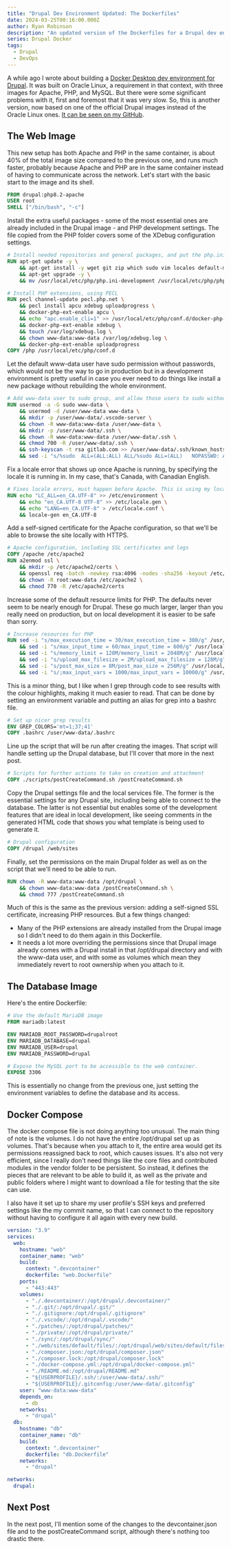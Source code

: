```yaml
---
title: "Drupal Dev Environment Updated: The Dockerfiles"
date: 2024-03-25T00:16:00.000Z
author: Ryan Robinson
description: "An updated version of the Dockerfiles for a Drupal dev environment."
series: Drupal Docker
tags:
  - Drupal
  - DevOps
---
```


A while ago I wrote about building a [Docker Desktop dev environment for Drupal](/tags/drupal-docker/). It was built on Oracle Linux, a requirement in that context, with three images for Apache, PHP, and MySQL. But there were some significant problems with it, first and foremost that it was very slow. So, this is another version, now based on one of the official Drupal images instead of the Oracle Linux ones. [It can be seen on my GitHub](https://github.com/ryan-l-robinson/Drupal-Devcontainer).

## The Web Image

This new setup has both Apache and PHP in the same container, is about 40% of the total image size compared to the previous one, and runs much faster, probably because Apache and PHP are in the same container instead of having to communicate across the network. Let's start with the basic start to the image and its shell.

```Dockerfile
FROM drupal:php8.2-apache
USER root
SHELL ["/bin/bash", "-c"]
```

Install the extra useful packages - some of the most essential ones are already included in the Drupal image - and PHP development settings. The file copied from the PHP folder covers some of the XDebug configuration settings.

```Dockerfile
# Install needed repositories and general packages, and put the php.ini in place
RUN apt-get update -y \
    && apt-get install -y wget git zip which sudo vim locales default-mysql-client docker nodejs npm \
    && apt-get upgrade -y \
    && mv /usr/local/etc/php/php.ini-development /usr/local/etc/php/php.ini

# Install PHP extensions, using PECL
RUN pecl channel-update pecl.php.net \
    && pecl install apcu xdebug uploadprogress \
    && docker-php-ext-enable apcu \
    && echo "apc.enable_cli=1" >> /usr/local/etc/php/conf.d/docker-php-ext-apcu.ini \
    && docker-php-ext-enable xdebug \
    && touch /var/log/xdebug.log \
    && chown www-data:www-data /var/log/xdebug.log \
    && docker-php-ext-enable uploadprogress
COPY /php /usr/local/etc/php/conf.d
```

Let the default www-data user have sudo permission without passwords, which would not be the way to go in production but in a development environment is pretty useful in case you ever need to do things like install a new package without rebuilding the whole environment.

```Dockerfile
# Add www-data user to sudo group, and allow those users to sudo without password
RUN usermod -a -G sudo www-data \
    && usermod -d /user/www-data www-data \
    && mkdir -p /user/www-data/.vscode-server \
    && chown -R www-data:www-data /user/www-data \
    && mkdir -p /user/www-data/.ssh \
    && chown -R www-data:www-data /user/www-data/.ssh \
    && chmod 700 -R /user/www-data/.ssh \
    && ssh-keyscan -t rsa gitlab.com >> /user/www-data/.ssh/known_hosts \
    && sed -i "s/%sudo	ALL=(ALL:ALL) ALL/%sudo	ALL=(ALL)	NOPASSWD: ALL/g" /etc/sudoers
```

Fix a locale error that shows up once Apache is running, by specifying the locale it is running in. In my case, that's Canada, with Canadian English.

```Dockerfile
# Fixes locale errors, must happen before Apache. This is using my locale of Canada
RUN echo "LC_ALL=en_CA.UTF-8" >> /etc/environment \
    && echo "en_CA.UTF-8 UTF-8" >> /etc/locale.gen \
    && echo "LANG=en_CA.UTF-8" > /etc/locale.conf \
    && locale-gen en_CA.UTF-8
```

Add a self-signed certificate for the Apache configuration, so that we'll be able to browse the site locally with HTTPS.

```Dockerfile
# Apache configuration, including SSL certificates and logs
COPY /apache /etc/apache2
RUN a2enmod ssl \
    && mkdir -p /etc/apache2/certs \
    && openssl req -batch -newkey rsa:4096 -nodes -sha256 -keyout /etc/apache2/certs/example.com.key -x509 -days 3650 -out /etc/apache2/certs/example.com.crt -config /etc/apache2/certs/openssl-config.txt \
    && chown -R root:www-data /etc/apache2 \
    && chmod 770 -R /etc/apache2/certs
```

Increase some of the default resource limits for PHP. The defaults never seem to be nearly enough for Drupal. These go much larger, larger than you really need on production, but on local development it is easier to be safe than sorry.

```Dockerfile
# Increase resources for PHP
RUN sed -i "s/max_execution_time = 30/max_execution_time = 300/g" /usr/local/etc/php/php.ini \
    && sed -i "s/max_input_time = 60/max_input_time = 600/g" /usr/local/etc/php/php.ini \
    && sed -i "s/memory_limit = 128M/memory_limit = 2048M/g" /usr/local/etc/php/php.ini \
    && sed -i "s/upload_max_filesize = 2M/upload_max_filesize = 128M/g" /usr/local/etc/php/php.ini \
    && sed -i "s/post_max_size = 8M/post_max_size = 256M/g" /usr/local/etc/php/php.ini \
    && sed -i "s/;max_input_vars = 1000/max_input_vars = 10000/g" /usr/local/etc/php/php.ini
```

This is a minor thing, but I like when I grep through code to see results with the colour highlights, making it much easier to read. That can be done by setting an environment variable and putting an alias for grep into a bashrc file.

```Dockerfile
# Set up nicer grep results
ENV GREP_COLORS='mt=1;37;41'
COPY .bashrc /user/www-data/.bashrc
```

Line up the script that will be run after creating the images. That script will handle setting up the Drupal database, but I'll cover that more in the next post.

```Dockerfile
# Scripts for further actions to take on creation and attachment
COPY ./scripts/postCreateCommand.sh /postCreateCommand.sh
```

Copy the Drupal settings file and the local services file. The former is the essential settings for any Drupal site, including being able to connect to the database. The latter is not essential but enables some of the development features that are ideal in local development, like seeing comments in the generated HTML code that shows you what template is being used to generate it.

```Dockerfile
# Drupal configuration
COPY /drupal /web/sites
```

Finally, set the permissions on the main Drupal folder as well as on the script that we'll need to be able to run.

```Dockerfile
RUN chown -R www-data:www-data /opt/drupal \
    && chown www-data:www-data /postCreateCommand.sh \
    && chmod 777 /postCreateCommand.sh
```

Much of this is the same as the previous version: adding a self-signed SSL certificate, increasing PHP resources. But a few things changed:

- Many of the PHP extensions are already installed from the Drupal image so I didn't need to do them again in this Dockerfile.
- It needs a lot more overriding the permissions since that Drupal image already comes with a Drupal install in that /opt/drupal directory and with the www-data user, and with some as volumes which mean they immediately revert to root ownership when you attach to it.

## The Database Image

Here's the entire Dockerfile:

```Dockerfile
# Use the default MariaDB image
FROM mariadb:latest

ENV MARIADB_ROOT_PASSWORD=drupalroot
ENV MARIADB_DATABASE=drupal
ENV MARIADB_USER=drupal
ENV MARIADB_PASSWORD=drupal

# Expose the MySQL port to be accessible to the web container.
EXPOSE 3306
```

This is essentially no change from the previous one, just setting the environment variables to define the database and its access.

## Docker Compose

The docker compose file is not doing anything too unusual. The main thing of note is the volumes. I do not have the entire /opt/drupal set up as volumes. That's because when you attach to it, the entire area would get its permissions reassigned back to root, which causes issues. It's also not very efficient, since I really don't need things like the core files and contributed modules in the vendor folder to be persistent. So instead, it defines the pieces that are relevant to be able to build it, as well as the private and public folders where I might want to download a file for testing that the site can use.

I also have it set up to share my user profile's SSH keys and preferred settings like the my commit name, so that I can connect to the repository without having to configure it all again with every new build.

```yml
version: "3.9"
services:
  web:
    hostname: "web"
    container_name: "web"
    build:
      context: ".devcontainer"
      dockerfile: "web.Dockerfile"
    ports:
      - "443:443"
    volumes:
      - "./.devcontainer/:/opt/drupal/.devcontainer/"
      - "./.git/:/opt/drupal/.git/"
      - "./.gitignore:/opt/drupal/.gitignore"
      - "./.vscode/:/opt/drupal/.vscode/"
      - "./patches/:/opt/drupal/patches/"
      - "./private/:/opt/drupal/private/"
      - "./sync/:/opt/drupal/sync/"
      - "./web/sites/default/files/:/opt/drupal/web/sites/default/files/"
      - "./composer.json:/opt/drupal/composer.json"
      - "./composer.lock:/opt/drupal/composer.lock"
      - "./docker-compose.yml:/opt/drupal/docker-compose.yml"
      - "./README.md:/opt/drupal/README.md"
      - "${USERPROFILE}/.ssh/:/user/www-data/.ssh/"
      - "${USERPROFILE}/.gitconfig:/user/www-data/.gitconfig"
    user: "www-data:www-data"
    depends_on:
      - db
    networks:
      - "drupal"
  db:
    hostname: "db"
    container_name: "db"
    build:
      context: ".devcontainer"
      dockerfile: "db.Dockerfile"
    networks:
      - "drupal"

networks:
  drupal:
```

## Next Post

In the next post, I'll mention some of the changes to the devcontainer.json file and to the postCreateCommand script, although there's nothing too drastic there.